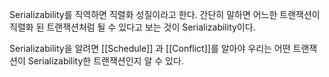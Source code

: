 Serializability를 직역하면 직렬화 성질이라고 한다.
간단히 말하면 어느한 트랜잭션이 직렬화 된 트랜잭션처럼 될 수 있다고 보는 것이 Serializability이다.

Serializability을 알려면 [[Schedule]] 과 [[Conflict]]를 알아야 우리는 어떤 트랜잭션이 Serializability한 트랜잭션인지 알 수 있다. 
